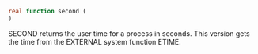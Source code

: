 ```fortran
real function second (
)
```

SECOND returns the user time for a process in seconds.
This version gets the time from the EXTERNAL system function ETIME.
